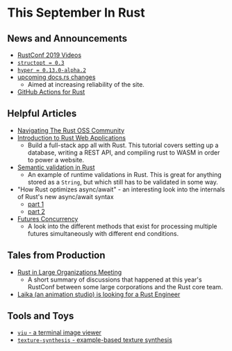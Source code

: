 # This September In Rust

## News and Announcements

* [RustConf 2019 Videos](https://www.youtube.com/playlist?list=PL85XCvVPmGQhDOUIZBe6u388GydeACbTt)
* [`structopt = 0.3`](https://github.com/TeXitoi/structopt/blob/master/CHANGELOG.md)
* [`hyper = 0.13.0-alpha.2`](https://github.com/hyperium/hyper)
* [upcoming docs.rs changes](https://blog.rust-lang.org/2019/09/18/upcoming-docsrs-changes.html)
  - Aimed at increasing reliability of the site.
* [GitHub Actions for Rust](https://svartalf.info/posts/2019-09-16-github-actions-for-rust/)

## Helpful Articles

* [Navigating The Rust OSS Community](https://yaah.dev/getting-involved)
* [Introduction to Rust Web Applications](https://erwabook.com/intro/index.html)
  - Build a full-stack app all with Rust. This tutorial covers setting up a database, writing a REST API, and compiling rust to WASM in order to power a website.
* [Semantic validation in Rust](https://slowtec.de/posts/2019-09-03-semantic-validation-with-rust.html)
  - An example of runtime validations in Rust. This is great for anything stored as a `String`, but which still has to be validated in some way.
* "How Rust optimizes async/await" - an interesting look into the internals of Rust's new async/await syntax
  - [part 1](https://tmandry.gitlab.io/blog/posts/optimizing-await-1/)
  - [part 2](https://tmandry.gitlab.io/blog/posts/optimizing-await-2/)
* [Futures Concurrency](https://blog.yoshuawuyts.com/futures-concurrency/)
  - A look into the different methods that exist for processing multiple futures simultaneously with different end conditions.


## Tales from Production

* [Rust in Large Organizations Meeting](https://users.rust-lang.org/t/rust-in-large-organizations-meeting/32059)
  - A short summary of discussions that happened at this year's RustConf between some large corporations and the Rust core team.
* [Laika (an animation studio) is looking for a Rust Engineer](https://www.laika.com/careers/job-listing?jobid=1847970)


## Tools and Toys

* [`viu` - a terminal image viewer](https://github.com/atanunq/viu)
* [`texture-synthesis` - example-based texture synthesis](https://github.com/EmbarkStudios/texture-synthesis)
